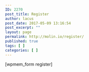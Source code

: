 ```yaml
---
ID: 2270
post_title: Register
author: lacus
post_date: 2017-05-09 13:16:54
post_excerpt: ""
layout: page
permalink: http://molin.io/register/
published: true
tags: [ ]
categories: [ ]
---
```

[wpmem_form register]